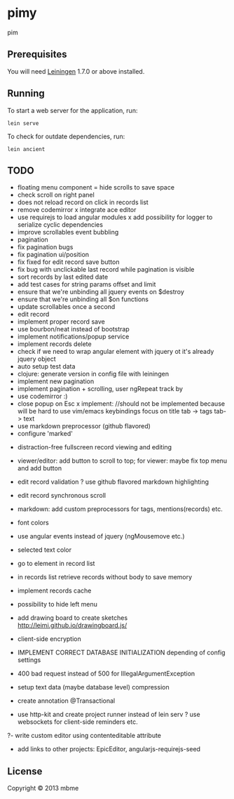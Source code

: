# pimy

pim

## Prerequisites

You will need [Leiningen][1] 1.7.0 or above installed.

[1]: https://github.com/technomancy/leiningen

## Running

To start a web server for the application, run:

    lein serve

To check for outdate dependencies, run:

    lein ancient

## TODO
+ floating menu component
= hide scrolls to save space
+ check scroll on right panel
+ does not reload record on click in records list
+ remove codemirror
x integrate ace editor
+ use requirejs to load angular modules
x add possibility for logger to serialize cyclic dependencies
+ improve scrollables event bubbling
+ pagination
+ fix pagination bugs
+ fix pagination ui/position
+ fix fixed for edit record save button
+ fix bug with unclickable last record while pagination is visible
+ sort records by last edited date
+ add test cases for string params offset and limit
+ ensure that we're unbinding all jquery events on $destroy
+ ensure that we're unbinding all $on functions
+ update scrollables once a second
+ edit record
+ implement proper record save
+ use bourbon/neat instead of bootstrap
+ implement notifications/popup service
+ implement records delete
+ check if we need to wrap angular element with jquery ot it's already jquery object
+ auto setup test data
+ clojure: generate version in config file with leiningen
+ implement new pagination
+ implement pagination + scrolling, user ngRepeat track by
+ use codemirror :)
+ close popup on Esc
x implement:  //should not be implemented because will be hard to use vim/emacs keybindings
    focus on title
    tab -> tags
    tab-> text
+ use markdown preprocessor (github flavored)
+ configure 'marked'

- distraction-free fullscreen record viewing and editing

- viewer/editor: add button to scroll to top; for viewer: maybe fix top menu and add button

- edit record validation
? use github flavored markdown highlighting
- edit record synchronous scroll
- markdown: add custom preprocessors for tags, mentions(records) etc.

- font colors

- use angular events instead of jquery (ngMousemove etc.)

- selected text color

- go to element in record list


- in records list retrieve records without body to save memory
- implement records cache

- possibility to hide left menu
- add drawing board to create sketches http://leimi.github.io/drawingboard.js/
- client-side encryption
- IMPLEMENT CORRECT DATABASE INITIALIZATION depending of config settings
- 400 bad request instead of 500 for IllegalArgumentException
- setup text data (maybe database level) compression
- create annotation @Transactional

- use http-kit and create project runner instead of lein serv
? use websockets for client-side reminders etc.

?- write custom editor using contenteditable attribute

- add links to other projects: EpicEditor, angularjs-requirejs-seed

## License

Copyright © 2013 mbme
